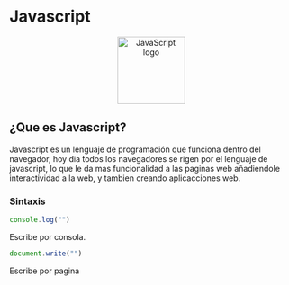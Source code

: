 # Javascript
<p align="center">
  <a href="https://developer.mozilla.org/es/docs/Web/JavaScript" target="_blank">
    <img src="https://upload.wikimedia.org/wikipedia/commons/6/6a/JavaScript-logo.png" width="120" alt="JavaScript logo"/>
  </a>
</p>

## ¿Que es Javascript?
Javascript es un lenguaje de programación que funciona dentro del navegador, hoy dia todos los navegadores se rigen por el lenguaje de javascript, lo que le da mas funcionalidad a las paginas web añadiendole interactividad a la web, y tambien creando aplicacciones web.

### Sintaxis
```javascript
console.log("")
```
Escribe por consola.
```javascript
document.write("")
```
Escribe por pagina